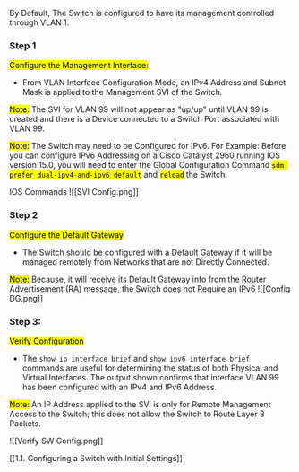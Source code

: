By Default, The Switch is configured to have its management controlled through VLAN 1.

### Step 1
<mark class="hltr-orange">Configure the Management Interface:</mark> 
- From VLAN Interface Configuration Mode, an IPv4 Address and Subnet Mask is applied to the Management SVI of the Switch.

<mark class="hltr-yellow">Note:</mark>
The SVI for VLAN 99 will not appear as "up/up" until VLAN 99  is created and there is a Device connected to a Switch Port associated with VLAN 99.

<mark class="hltr-yellow">Note:</mark>
The Switch may need to be Configured for IPv6.
For Example: Before you can configure IPv6 Addressing on a Cisco Catalyst 2960 running IOS version 15.0, you will need to enter the Global Configuration Command <mark class="hltr-red">`sdm prefer dual-ipv4-and-ipv6 default`</mark> and <mark class="hltr-red">`reload`</mark> the Switch.

IOS Commands
![[SVI Config.png]]

### Step 2
<mark class="hltr-orange">Configure the Default Gateway</mark>
- The Switch should be configured with a Default Gateway if it will be managed remotely from Networks that are not Directly Connected.

<mark class="hltr-yellow">Note:</mark>
Because, it will receive its Default Gateway info from the Router Advertisement (RA) message, the Switch does not Require an IPv6
![[Config DG.png]]


### Step 3:
<mark class="hltr-orange">Verify Configuration</mark>
- The `show ip interface brief` and `show ipv6 interface brief` commands are useful for determining the status of both Physical and Virtual Interfaces.
  The output shown confirms that interface VLAN 99 has been configured with an IPv4 and IPv6 Address.

<mark class="hltr-yellow">Note:</mark>
An IP Address applied to the SVI is only for Remote Management Access to the Switch; this does not allow the Switch to Route Layer 3 Packets.

![[Verify SW Config.png]]







[[1.1. Configuring a Switch with Initial Settings]]